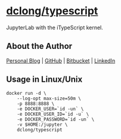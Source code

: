# [dclong/typescript](https://hub.docker.com/r/dclong/typescript/)

JupyterLab with the iTypeScript kernel.

## About the Author

[Personal Blog](http://www.legendu.net)   |   [GitHub](https://github.com/dclong)   |   [Bitbucket](https://bitbucket.org/dclong/)   |   [LinkedIn](http://www.linkedin.com/in/ben-chuanlong-du-1239b221/)

## Usage in Linux/Unix

```
docker run -d \
    --log-opt max-size=50m \
    -p 8888:8888 \
    -e DOCKER_USER=`id -un` \
    -e DOCKER_USER_ID=`id -u` \
    -e DOCKER_PASSWORD=`id -un` \
    -v $HOME:/jupyter \
    dclong/typescript
```
